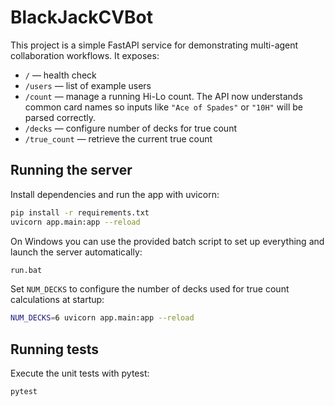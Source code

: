 # BlackJackCVBot

This project is a simple FastAPI service for demonstrating multi-agent collaboration workflows. It exposes:

* `/` — health check
* `/users` — list of example users
* `/count` — manage a running Hi-Lo count. The API now understands
  common card names so inputs like `"Ace of Spades"` or `"10H"`
  will be parsed correctly.
* `/decks` — configure number of decks for true count
* `/true_count` — retrieve the current true count

## Running the server

Install dependencies and run the app with uvicorn:

```bash
pip install -r requirements.txt
uvicorn app.main:app --reload
```

On Windows you can use the provided batch script to set up everything and
launch the server automatically:

```bat
run.bat
```

Set `NUM_DECKS` to configure the number of decks used for true count
calculations at startup:

```bash
NUM_DECKS=6 uvicorn app.main:app --reload
```

## Running tests

Execute the unit tests with pytest:

```bash
pytest
```
